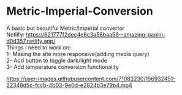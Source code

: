 # Metric-Imperial-Conversion
A basic but beautiful Metric/Imperial convertor <br>
Netlify: https://621777f2dec4e6c3a56baa56--amazing-panini-d0d357.netlify.app/ <br>
Things I need to work on: <br>
1- Making the site more responsive(adding media query) <br>
2- Add button to toggle dark/light mode <br>
3- Add temperature conversion functionality <br>



https://user-images.githubusercontent.com/71082230/156932451-22348d5c-fccb-4b03-9e0d-e2824b3e79b4.mp4

